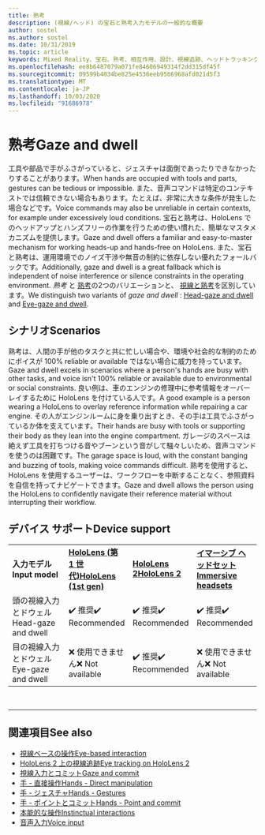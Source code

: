 ```yaml
---
title: 熟考
description: (視線/ヘッド) の宝石と熟考入力モデルの一般的な概要
author: sostel
ms.author: sostel
ms.date: 10/31/2019
ms.topic: article
keywords: Mixed Reality、宝石、熟考、相互作用、設計、視線追跡、ヘッドトラッキング
ms.openlocfilehash: ee8b6487079a071fe84606949314f2dd315df45f
ms.sourcegitcommit: 09599b4034be825e4536eeb9566968afd021d5f3
ms.translationtype: MT
ms.contentlocale: ja-JP
ms.lasthandoff: 10/03/2020
ms.locfileid: "91686978"
---
```

# <a name="gaze-and-dwell"></a><span data-ttu-id="6eb7f-104">熟考</span><span class="sxs-lookup"><span data-stu-id="6eb7f-104">Gaze and dwell</span></span>

<span data-ttu-id="6eb7f-105">工具や部品で手がふさがっていると、ジェスチャは面倒であったりできなかったりすることがあります。</span><span class="sxs-lookup"><span data-stu-id="6eb7f-105">When hands are occupied with tools and parts, gestures can be tedious or impossible.</span></span>
<span data-ttu-id="6eb7f-106">また、音声コマンドは特定のコンテキストでは信頼できない場合もあります。たとえば、非常に大きな条件が発生した場合などです。</span><span class="sxs-lookup"><span data-stu-id="6eb7f-106">Voice commands may also be unreliable in certain contexts, for example under excessively loud conditions.</span></span>
<span data-ttu-id="6eb7f-107">宝石と熟考は、HoloLens でのヘッドアップとハンズフリーの作業を行うための使い慣れた、簡単なマスタメカニズムを提供します。</span><span class="sxs-lookup"><span data-stu-id="6eb7f-107">Gaze and dwell offers a familiar and easy-to-master mechanism for working heads-up and hands-free on HoloLens.</span></span>
<span data-ttu-id="6eb7f-108">また、宝石と熟考は、運用環境でのノイズ干渉や無音の制約に依存しない優れたフォールバックです。</span><span class="sxs-lookup"><span data-stu-id="6eb7f-108">Additionally, gaze and dwell is a great fallback which is independent of noise interference or silence constraints in the operating environment.</span></span>
<span data-ttu-id="6eb7f-109">_熟考_ と [熟考](gaze-and-dwell-head.md)の2つのバリエーションと、 [視線と熟考](gaze-and-dwell-eyes.md)を区別しています。</span><span class="sxs-lookup"><span data-stu-id="6eb7f-109">We distinguish two variants of _gaze and dwell_ : [Head-gaze and dwell](gaze-and-dwell-head.md) and [Eye-gaze and dwell](gaze-and-dwell-eyes.md).</span></span>

## <a name="scenarios"></a><span data-ttu-id="6eb7f-110">シナリオ</span><span class="sxs-lookup"><span data-stu-id="6eb7f-110">Scenarios</span></span>

<span data-ttu-id="6eb7f-111">熟考は、人間の手が他のタスクと共に忙しい場合や、環境や社会的な制約のためにボイスが 100% reliable or available ではない場合に威力を持っています。</span><span class="sxs-lookup"><span data-stu-id="6eb7f-111">Gaze and dwell excels in scenarios where a person's hands are busy with other tasks, and voice isn't 100% reliable or available due to environmental or social constraints.</span></span>
<span data-ttu-id="6eb7f-112">良い例は、車のエンジンの修理中に参考情報をオーバーレイするために HoloLens を付けている人です。</span><span class="sxs-lookup"><span data-stu-id="6eb7f-112">A good example is a person wearing a HoloLens to overlay reference information while repairing a car engine.</span></span>
<span data-ttu-id="6eb7f-113">その人がエンジンルームに身を乗り出すとき、その手は工具でふさがっているか体を支えています。</span><span class="sxs-lookup"><span data-stu-id="6eb7f-113">Their hands are busy with tools or supporting their body as they lean into the engine compartment.</span></span>
<span data-ttu-id="6eb7f-114">ガレージのスペースは絶えず工具を打ちつける音やブーンという音がして騒々しいため、音声コマンドを使うのは困難です。</span><span class="sxs-lookup"><span data-stu-id="6eb7f-114">The garage space is loud, with the constant banging and buzzing of tools, making voice commands difficult.</span></span>
<span data-ttu-id="6eb7f-115">熟考を使用すると、HoloLens を使用するユーザーは、ワークフローを中断することなく、参照資料を自信を持ってナビゲートできます。</span><span class="sxs-lookup"><span data-stu-id="6eb7f-115">Gaze and dwell allows the person using the HoloLens to confidently navigate their reference material without interrupting their workflow.</span></span>

## <a name="device-support"></a><span data-ttu-id="6eb7f-116">デバイス サポート</span><span class="sxs-lookup"><span data-stu-id="6eb7f-116">Device support</span></span>

<table>
    <colgroup>
    <col width="25%" />
    <col width="25%" />
    <col width="25%" />
    <col width="25%" />
    </colgroup>
    <tr>
        <td><span data-ttu-id="6eb7f-117"><strong>入力モデル</strong></span><span class="sxs-lookup"><span data-stu-id="6eb7f-117"><strong>Input model</strong></span></span></td>
        <td><span data-ttu-id="6eb7f-118"><a href="../hololens-hardware-details.md"><strong>HoloLens (第 1 世代)</strong></a></span><span class="sxs-lookup"><span data-stu-id="6eb7f-118"><a href="../hololens-hardware-details.md"><strong>HoloLens (1st gen)</strong></a></span></span></td>
        <td><span data-ttu-id="6eb7f-119"><a href="https://docs.microsoft.com/hololens/hololens2-hardware"><strong>HoloLens 2</strong></span><span class="sxs-lookup"><span data-stu-id="6eb7f-119"><a href="https://docs.microsoft.com/hololens/hololens2-hardware"><strong>HoloLens 2</strong></span></span></td>
        <td><span data-ttu-id="6eb7f-120"><a href="../discover/immersive-headset-hardware-details.md"><strong>イマーシブ ヘッドセット</strong></a></span><span class="sxs-lookup"><span data-stu-id="6eb7f-120"><a href="../discover/immersive-headset-hardware-details.md"><strong>Immersive headsets</strong></a></span></span></td>
    </tr>
     <tr>
        <td><span data-ttu-id="6eb7f-121">頭の視線入力とドウェル</span><span class="sxs-lookup"><span data-stu-id="6eb7f-121">Head-gaze and dwell</span></span></td>
        <td><span data-ttu-id="6eb7f-122">✔️ 推奨</span><span class="sxs-lookup"><span data-stu-id="6eb7f-122">✔️ Recommended</span></span></td>
        <td><span data-ttu-id="6eb7f-123">✔️ 推奨</span><span class="sxs-lookup"><span data-stu-id="6eb7f-123">✔️ Recommended</span></span></td>
        <td><span data-ttu-id="6eb7f-124">✔️ 推奨</span><span class="sxs-lookup"><span data-stu-id="6eb7f-124">✔️ Recommended</span></span></td>
    </tr>
     <tr>
        <td><span data-ttu-id="6eb7f-125">目の視線入力とドウェル</span><span class="sxs-lookup"><span data-stu-id="6eb7f-125">Eye-gaze and dwell</span></span></td>
        <td><span data-ttu-id="6eb7f-126">❌ 使用できません</span><span class="sxs-lookup"><span data-stu-id="6eb7f-126">❌ Not available</span></span></td>
        <td><span data-ttu-id="6eb7f-127">✔️ 推奨</span><span class="sxs-lookup"><span data-stu-id="6eb7f-127">✔️ Recommended</span></span></td>
        <td><span data-ttu-id="6eb7f-128">❌ 使用できません</span><span class="sxs-lookup"><span data-stu-id="6eb7f-128">❌ Not available</span></span></td>
    </tr>
</table>


<br>

---

 ## <a name="see-also"></a><span data-ttu-id="6eb7f-129">関連項目</span><span class="sxs-lookup"><span data-stu-id="6eb7f-129">See also</span></span>
* [<span data-ttu-id="6eb7f-130">視線ベースの操作</span><span class="sxs-lookup"><span data-stu-id="6eb7f-130">Eye-based interaction</span></span>](eye-gaze-interaction.md)
* [<span data-ttu-id="6eb7f-131">HoloLens 2 上の視線追跡</span><span class="sxs-lookup"><span data-stu-id="6eb7f-131">Eye tracking on HoloLens 2</span></span>](eye-tracking.md)
* [<span data-ttu-id="6eb7f-132">視線入力とコミット</span><span class="sxs-lookup"><span data-stu-id="6eb7f-132">Gaze and commit</span></span>](gaze-and-commit.md)
* [<span data-ttu-id="6eb7f-133">手 - 直接操作</span><span class="sxs-lookup"><span data-stu-id="6eb7f-133">Hands - Direct manipulation</span></span>](direct-manipulation.md)
* [<span data-ttu-id="6eb7f-134">手 - ジェスチャ</span><span class="sxs-lookup"><span data-stu-id="6eb7f-134">Hands - Gestures</span></span>](gaze-and-commit.md#composite-gestures)
* [<span data-ttu-id="6eb7f-135">手 - ポイントとコミット</span><span class="sxs-lookup"><span data-stu-id="6eb7f-135">Hands - Point and commit</span></span>](point-and-commit.md)
* [<span data-ttu-id="6eb7f-136">本能的な操作</span><span class="sxs-lookup"><span data-stu-id="6eb7f-136">Instinctual interactions</span></span>](interaction-fundamentals.md)
* [<span data-ttu-id="6eb7f-137">音声入力</span><span class="sxs-lookup"><span data-stu-id="6eb7f-137">Voice input</span></span>](voice-input.md)
